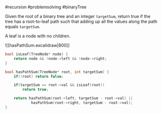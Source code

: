 #recursion #problemsolving #binaryTree 

Given the root of a binary tree and an integer `targetSum`, return true if the tree has a root-to-leaf path such that adding up all the values along the path equals `targetSum`.

A leaf is a node with no children.

![[hasPathSum.excalidraw|800]]

```cpp title:solution folded:true
bool isLeaf(TreeNode* node) {
	return node && !node->left && !node->right;
}

bool hasPathSum(TreeNode* root, int targetSum) {
	if(!root) return false;

	if(targetSum == root->val && isLeaf(root)) 
		return true;

	return hasPathSum(root->left, targetSum - root->val) ||
			hasPathSum(root->right, targetSum - root->val);
}
```

